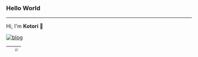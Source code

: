 ### Hello World
----------------
Hi, I'm **Kotori** 👋


[![blog](https://img.shields.io/badge/blog-iamkotori-blueviolet)](https://blog.iamkotori.com/)
<br />

| <img alt="" src="https://github-readme-stats.vercel.app/api?username=kotori-y&show_icons=true&theme=gotham&count_private=true)](https://github.com/kotori-y" zoom="50%"> | <img src="https://github-readme-stats.vercel.app/api/top-langs/?username=kotori-y&hide=jupyter%20notebook,css,html&layout=compact&theme=gotham" style="zoom:50%;"> |
|:-:|:-:|

<img alt="" src="https://github-profile-trophy.vercel.app/?username=kotori-y&theme=nord&column=7" />
